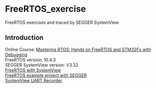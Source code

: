 # FreeRTOS_exercise
FreeRTOS exercises and traced by SEGGER SystemView

## Introduction

Online Course: [Mastering RTOS: Hands on FreeRTOS and STM32Fx with Debugging](https://www.udemy.com/course/mastering-rtos-hands-on-with-freertos-arduino-and-stm32fx/)\
FreeRTOS version: 10.4.3\
SEGGER SystemView version: V3.32\
[FreeRTOS with SystemView](https://wiki.segger.com/FreeRTOS_with_SystemView)\
[FreeRTOS example project with SEGGER](https://wiki.segger.com/images/8/81/ES_V542a_FreeRTOS_V10_4_3_STM32F407_TRB_SystemView.zip)\
[SystemView UART Recorder](https://wiki.segger.com/Use_SystemView_UART_Recorder)
